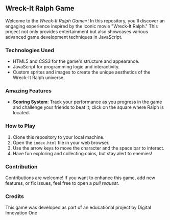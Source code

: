 ## Wreck-It Ralph Game
Welcome to the *Wreck-It Ralph Game**! In this repository, you'll discover an engaging experience inspired by the iconic movie "Wreck-It Ralph." This project not only provides entertainment but also showcases various advanced game development techniques in JavaScript.

### Technologies Used

- HTML5 and CSS3 for the game's structure and appearance.
- JavaScript for programming logic and interactivity.
- Custom sprites and images to create the unique aesthetics of the Wreck-It Ralph universe.

### Amazing Features

- **Scoring System**: Track your performance as you progress in the game and challenge your friends to beat it; click on the square where Ralph is located.

### How to Play

1. Clone this repository to your local machine.
2. Open the `index.html` file in your web browser.
3. Use the arrow keys to move the character and the space bar to interact.
4. Have fun exploring and collecting coins, but stay alert to enemies!

### Contribution

Contributions are welcome! If you want to enhance this game, add new features, or fix issues, feel free to open a _pull request_.

### Credits

This game was developed as part of an educational project by Digital Innovation One
